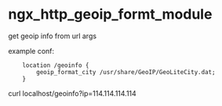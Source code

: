 ngx_http_geoip_formt_module
===========================

get geoip info from url args

example conf:


        location /geoinfo {
            geoip_format_city /usr/share/GeoIP/GeoLiteCity.dat;
        }


curl localhost/geoinfo?ip=114.114.114.114
